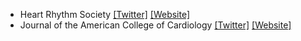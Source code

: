 - Heart Rhythm Society [[Twitter]](https://twitter.com/HRSonline) [[Website]](https://www.hrsonline.org/)
- Journal of the American College of Cardiology [[Twitter]](https://twitter.com/JACCJournals) [[Website]](http://www.onlinejacc.org/)
